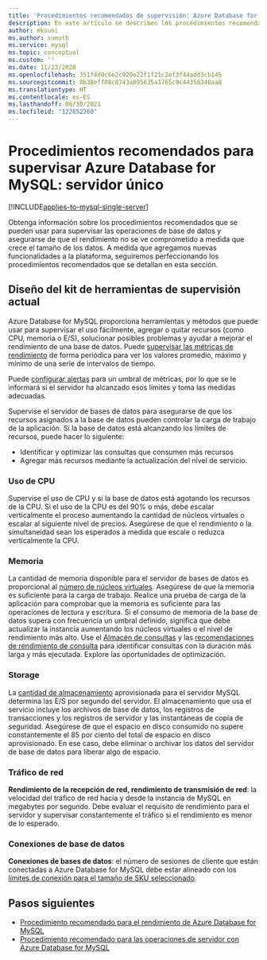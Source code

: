```yaml
---
title: 'Procedimientos recomendados de supervisión: Azure Database for MySQL'
description: En este artículo se describen los procedimientos recomendados para supervisar Azure Database for MySQL.
author: mksuni
ms.author: sumuth
ms.service: mysql
ms.topic: conceptual
ms.custom: ''
ms.date: 11/23/2020
ms.openlocfilehash: 351f4d0c6e2c920e22f1f21c2ef3f44add3cb145
ms.sourcegitcommit: 8b38eff08c8743a095635a1765c9c44358340aa8
ms.translationtype: HT
ms.contentlocale: es-ES
ms.lasthandoff: 06/30/2021
ms.locfileid: "122652260"
---
```

# <a name="best-practices-for-monitoring-azure-database-for-mysql---single-server"></a>Procedimientos recomendados para supervisar Azure Database for MySQL: servidor único

[!INCLUDE[applies-to-mysql-single-server](includes/applies-to-mysql-single-server.md)]

Obtenga información sobre los procedimientos recomendados que se pueden usar para supervisar las operaciones de base de datos y asegurarse de que el rendimiento no se ve comprometido a medida que crece el tamaño de los datos. A medida que agregamos nuevas funcionalidades a la plataforma, seguiremos perfeccionando los procedimientos recomendados que se detallan en esta sección.

## <a name="layout-of-the-current-monitoring-toolkit"></a>Diseño del kit de herramientas de supervisión actual

Azure Database for MySQL proporciona herramientas y métodos que puede usar para supervisar el uso fácilmente, agregar o quitar recursos (como CPU, memoria o E/S), solucionar posibles problemas y ayudar a mejorar el rendimiento de una base de datos. Puede [supervisar las métricas de rendimiento](concepts-monitoring.md#metrics) de forma periódica para ver los valores promedio, máximo y mínimo de una serie de intervalos de tiempo.

Puede [configurar alertas](howto-alert-on-metric.md#create-an-alert-rule-on-a-metric-from-the-azure-portal) para un umbral de métricas, por lo que se le informará si el servidor ha alcanzado esos límites y toma las medidas adecuadas.

Supervise el servidor de bases de datos para asegurarse de que los recursos asignados a la base de datos pueden controlar la carga de trabajo de la aplicación. Si la base de datos está alcanzando los límites de recursos, puede hacer lo siguiente:

* Identificar y optimizar las consultas que consumen más recursos
* Agregar más recursos mediante la actualización del nivel de servicio.

### <a name="cpu-utilization"></a>Uso de CPU

Supervise el uso de CPU y si la base de datos está agotando los recursos de la CPU. Si el uso de la CPU es del 90% o más, debe escalar verticalmente el proceso aumentando la cantidad de núcleos virtuales o escalar al siguiente nivel de precios.  Asegúrese de que el rendimiento o la simultaneidad sean los esperados a medida que escale o reduzca verticalmente la CPU. 

### <a name="memory"></a>Memoria

La cantidad de memoria disponible para el servidor de bases de datos es proporcional al [número de núcleos virtuales](concepts-pricing-tiers.md). Asegúrese de que la memoria es suficiente para la carga de trabajo. Realice una prueba de carga de la aplicación para comprobar que la memoria es suficiente para las operaciones de lectura y escritura. Si el consumo de memoria de la base de datos supera con frecuencia un umbral definido, significa que debe actualizar la instancia aumentando los núcleos virtuales o el nivel de rendimiento más alto. Use el [Almacén de consultas](concepts-query-store.md) y las [recomendaciones de rendimiento de consulta](concepts-performance-recommendations.md) para identificar consultas con la duración más larga y más ejecutada. Explore las oportunidades de optimización. 

### <a name="storage"></a>Storage

La [cantidad de almacenamiento](howto-create-manage-server-portal.md#scale-compute-and-storage) aprovisionada para el servidor MySQL determina las E/S por segundo del servidor. El almacenamiento que usa el servicio incluye los archivos de base de datos, los registros de transacciones y los registros de servidor y las instantáneas de copia de seguridad. Asegúrese de que el espacio en disco consumido no supere constantemente el 85 por ciento del total de espacio en disco aprovisionado. En ese caso, debe eliminar o archivar los datos del servidor de base de datos para liberar algo de espacio. 

### <a name="network-traffic"></a>Tráfico de red

**Rendimiento de la recepción de red, rendimiento de transmisión de red**: la velocidad del tráfico de red hacia y desde la instancia de MySQL en megabytes por segundo. Debe evaluar el requisito de rendimiento para el servidor y supervisar constantemente el tráfico si el rendimiento es menor de lo esperado. 

### <a name="database-connections"></a>Conexiones de base de datos

**Conexiones de bases de datos**: el número de sesiones de cliente que están conectadas a Azure Database for MySQL debe estar alineado con los [límites de conexión para el tamaño de SKU seleccionado](concepts-server-parameters.md#max_connections).

## <a name="next-steps"></a>Pasos siguientes

* [Procedimiento recomendado para el rendimiento de Azure Database for MySQL](concept-performance-best-practices.md)
* [Procedimiento recomendado para las operaciones de servidor con Azure Database for MySQL](concept-operation-excellence-best-practices.md)
